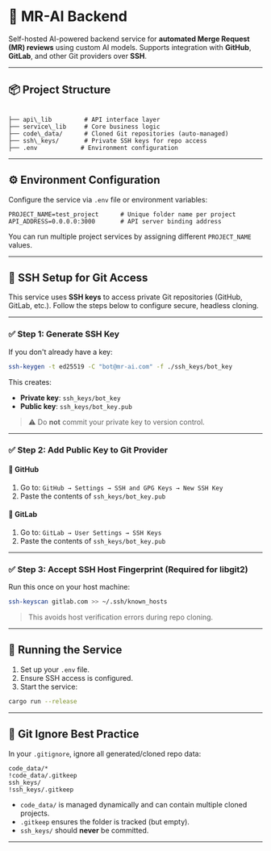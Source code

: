 # 🤖 MR-AI Backend

Self-hosted AI-powered backend service for **automated Merge Request (MR) reviews** using custom AI models.
Supports integration with **GitHub**, **GitLab**, and other Git providers over **SSH**.

---

## 📦 Project Structure

```

├── api\_lib         # API interface layer
├── service\_lib     # Core business logic
├── code\_data/      # Cloned Git repositories (auto-managed)
├── ssh\_keys/       # Private SSH keys for repo access
├── .env            # Environment configuration

````

---

## ⚙️ Environment Configuration

Configure the service via `.env` file or environment variables:

```env
PROJECT_NAME=test_project      # Unique folder name per project
API_ADDRESS=0.0.0.0:3000       # API server binding address
````

You can run multiple project services by assigning different `PROJECT_NAME` values.

---

## 🔐 SSH Setup for Git Access

This service uses **SSH keys** to access private Git repositories (GitHub, GitLab, etc.). Follow the steps below to configure secure, headless cloning.

---

### ✅ Step 1: Generate SSH Key

If you don't already have a key:

```bash
ssh-keygen -t ed25519 -C "bot@mr-ai.com" -f ./ssh_keys/bot_key
```

This creates:

* **Private key**: `ssh_keys/bot_key`
* **Public key**: `ssh_keys/bot_key.pub`

> ⚠️ Do **not** commit your private key to version control.

---

### ✅ Step 2: Add Public Key to Git Provider

#### 🔗 GitHub

1. Go to: `GitHub → Settings → SSH and GPG Keys → New SSH Key`
2. Paste the contents of `ssh_keys/bot_key.pub`

#### 🔗 GitLab

1. Go to: `GitLab → User Settings → SSH Keys`
2. Paste the contents of `ssh_keys/bot_key.pub`

---

### ✅ Step 3: Accept SSH Host Fingerprint (Required for libgit2)

Run this once on your host machine:

```bash
ssh-keyscan gitlab.com >> ~/.ssh/known_hosts
```

> This avoids host verification errors during repo cloning.

---

## 🚀 Running the Service

1. Set up your `.env` file.
2. Ensure SSH access is configured.
3. Start the service:

```bash
cargo run --release
```

---

## 📁 Git Ignore Best Practice

In your `.gitignore`, ignore all generated/cloned repo data:

```gitignore
code_data/*
!code_data/.gitkeep
ssh_keys/
!ssh_keys/.gitkeep
```

* `code_data/` is managed dynamically and can contain multiple cloned projects.
* `.gitkeep` ensures the folder is tracked (but empty).
* `ssh_keys/` should **never** be committed.

---
